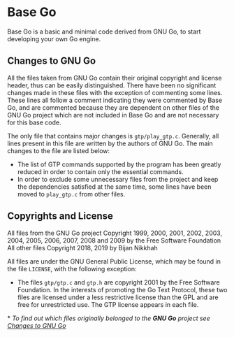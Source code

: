 # Base Go
Base Go is a basic and minimal code derived from GNU Go, to start developing your own Go engine.

<!--
## Installation
To be written...
-->

## Changes to GNU Go
All the files taken from GNU Go contain their original copyright and license header, thus can be easily distinguished.
There have been no significant changes made in these files with the exception of commenting some lines. These lines all
follow a comment indicating they were commented by Base Go, and are commented because they are dependent on other files
of the GNU Go project which are not included in Base Go and are not necessary for this base code.

The only file that contains major changes is `gtp/play_gtp.c`. Generally, all lines present in this file are written by
the authors of GNU Go. The main changes to the file are listed below: 
* The list of GTP commands supported by the program has been greatly reduced in order to contain only the essential
commands.
* In order to exclude some unnecessary files from the project and keep the dependencies satisfied at the same time, some
lines have been moved to `play_gtp.c` from other files.

## Copyrights and License
All files from the GNU Go project Copyright 1999, 2000, 2001, 2002, 2003, 2004, 2005, 2006, 2007, 2008 and 2009 by the
Free Software Foundation  
All other files Copyright 2018, 2019 by Bijan Nikkhah

All files are under the GNU General Public License, which may be found in the file `LICENSE`, with the following
exception:
* The files `gtp/gtp.c` and `gtp.h` are copyright 2001 by the Free Software Foundation. In the interests of promoting
the Go Text Protocol, these two files are licensed under a less restrictive license than the GPL and are free for
unrestricted use. The GTP license appears in each file.

\* *To find out which files originally belonged to the **GNU Go** project see [Changes to GNU Go](#changes-to-gnu-go)*

